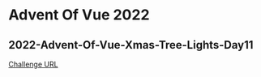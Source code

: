 # Advent Of Vue 2022

## 2022-Advent-Of-Vue-Xmas-Tree-Lights-Day11

[Challenge URL](https://github.com/Advent-Of-Vue/2022-christmas-tree-lights-problem)

